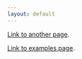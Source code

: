 ```yaml
---
layout: default
---
```



[Link to another page](./another-page.html).

[Link to examples page](./examples-page.html).
